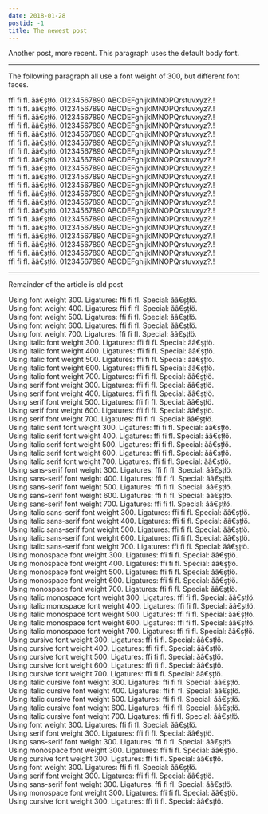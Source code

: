 ```yaml
---
date: 2018-01-28
postid: -1
title: The newest post
---
```


Another post, more recent. This paragraph uses the default body font.

<hr/>

The following paragraph all use a font weight of 300, but different font
faces.

<div class="mm-300 mm-serif">ffi fi fl. ăâ€șțłö. 01234567890 ABCDEFghijklMNOPQrstuvxyz?.!</div>
<div class="mm-300 mm-sans-serif">ffi fi fl. ăâ€șțłö. 01234567890 ABCDEFghijklMNOPQrstuvxyz?.!</div>
<div class="mm-300 mm-monospace">ffi fi fl. ăâ€șțłö. 01234567890 ABCDEFghijklMNOPQrstuvxyz?.!</div>
<div class="mm-300 mm-cursive">ffi fi fl. ăâ€șțłö. 01234567890 ABCDEFghijklMNOPQrstuvxyz?.!</div>
<div class="mm-300 mm-cormorant-serif">ffi fi fl. ăâ€șțłö. 01234567890 ABCDEFghijklMNOPQrstuvxyz?.!</div>
<div class="mm-300 mm-cormorant-sans-serif">ffi fi fl. ăâ€șțłö. 01234567890 ABCDEFghijklMNOPQrstuvxyz?.!</div>
<div class="mm-300 mm-cormorant-monospace">ffi fi fl. ăâ€șțłö. 01234567890 ABCDEFghijklMNOPQrstuvxyz?.!</div>
<div class="mm-300 mm-cormorant-cursive">ffi fi fl. ăâ€șțłö. 01234567890 ABCDEFghijklMNOPQrstuvxyz?.!</div>
<div class="mm-300 mm-cormorant-garamond-serif">ffi fi fl. ăâ€șțłö. 01234567890 ABCDEFghijklMNOPQrstuvxyz?.!</div>
<div class="mm-300 mm-cormorant-garamond-sans-serif">ffi fi fl. ăâ€șțłö. 01234567890 ABCDEFghijklMNOPQrstuvxyz?.!</div>
<div class="mm-300 mm-cormorant-garamond-monospace">ffi fi fl. ăâ€șțłö. 01234567890 ABCDEFghijklMNOPQrstuvxyz?.!</div>
<div class="mm-300 mm-cormorant-garamond-cursive">ffi fi fl. ăâ€șțłö. 01234567890 ABCDEFghijklMNOPQrstuvxyz?.!</div>
<div class="mm-300 mm-cormorant-infant-serif">ffi fi fl. ăâ€șțłö. 01234567890 ABCDEFghijklMNOPQrstuvxyz?.!</div>
<div class="mm-300 mm-cormorant-infant-sans-serif">ffi fi fl. ăâ€șțłö. 01234567890 ABCDEFghijklMNOPQrstuvxyz?.!</div>
<div class="mm-300 mm-cormorant-infant-monospace">ffi fi fl. ăâ€șțłö. 01234567890 ABCDEFghijklMNOPQrstuvxyz?.!</div>
<div class="mm-300 mm-cormorant-infant-cursive">ffi fi fl. ăâ€șțłö. 01234567890 ABCDEFghijklMNOPQrstuvxyz?.!</div>
<div class="mm-300 mm-cormorant-sc-serif">ffi fi fl. ăâ€șțłö. 01234567890 ABCDEFghijklMNOPQrstuvxyz?.!</div>
<div class="mm-300 mm-cormorant-sc-sans-serif">ffi fi fl. ăâ€șțłö. 01234567890 ABCDEFghijklMNOPQrstuvxyz?.!</div>
<div class="mm-300 mm-cormorant-sc-monospace">ffi fi fl. ăâ€șțłö. 01234567890 ABCDEFghijklMNOPQrstuvxyz?.!</div>
<div class="mm-300 mm-cormorant-sc-cursive">ffi fi fl. ăâ€șțłö. 01234567890 ABCDEFghijklMNOPQrstuvxyz?.!</div>

<hr/>

Remainder of the article is old post

<div class="mm-300">Using font weight 300. Ligatures: ffi fi fl. Special: ăâ€șțłö.</div>
<div class="mm-400">Using font weight 400. Ligatures: ffi fi fl. Special: ăâ€șțłö.</div>
<div class="mm-500">Using font weight 500. Ligatures: ffi fi fl. Special: ăâ€șțłö.</div>
<div class="mm-600">Using font weight 600. Ligatures: ffi fi fl. Special: ăâ€șțłö.</div>
<div class="mm-700">Using font weight 700. Ligatures: ffi fi fl. Special: ăâ€șțłö.</div>
<div class="mm-300 mm-italic">Using italic font weight 300. Ligatures: ffi fi fl. Special: ăâ€șțłö.</div>
<div class="mm-400 mm-italic">Using italic font weight 400. Ligatures: ffi fi fl. Special: ăâ€șțłö.</div>
<div class="mm-500 mm-italic">Using italic font weight 500. Ligatures: ffi fi fl. Special: ăâ€șțłö.</div>
<div class="mm-600 mm-italic">Using italic font weight 600. Ligatures: ffi fi fl. Special: ăâ€șțłö.</div>
<div class="mm-700 mm-italic">Using italic font weight 700. Ligatures: ffi fi fl. Special: ăâ€șțłö.</div>

<div class="mm-serif mm-300">Using serif font weight 300. Ligatures: ffi fi fl. Special: ăâ€șțłö.</div>
<div class="mm-serif mm-400">Using serif font weight 400. Ligatures: ffi fi fl. Special: ăâ€șțłö.</div>
<div class="mm-serif mm-500">Using serif font weight 500. Ligatures: ffi fi fl. Special: ăâ€șțłö.</div>
<div class="mm-serif mm-600">Using serif font weight 600. Ligatures: ffi fi fl. Special: ăâ€șțłö.</div>
<div class="mm-serif mm-700">Using serif font weight 700. Ligatures: ffi fi fl. Special: ăâ€șțłö.</div>
<div class="mm-serif mm-300 mm-italic">Using italic serif font weight 300. Ligatures: ffi fi fl. Special: ăâ€șțłö.</div>
<div class="mm-serif mm-400 mm-italic">Using italic serif font weight 400. Ligatures: ffi fi fl. Special: ăâ€șțłö.</div>
<div class="mm-serif mm-500 mm-italic">Using italic serif font weight 500. Ligatures: ffi fi fl. Special: ăâ€șțłö.</div>
<div class="mm-serif mm-600 mm-italic">Using italic serif font weight 600. Ligatures: ffi fi fl. Special: ăâ€șțłö.</div>
<div class="mm-serif mm-700 mm-italic">Using italic serif font weight 700. Ligatures: ffi fi fl. Special: ăâ€șțłö.</div>

<div class="mm-sans-serif mm-300">Using sans-serif font weight 300. Ligatures: ffi fi fl. Special: ăâ€șțłö.</div>
<div class="mm-sans-serif mm-400">Using sans-serif font weight 400. Ligatures: ffi fi fl. Special: ăâ€șțłö.</div>
<div class="mm-sans-serif mm-500">Using sans-serif font weight 500. Ligatures: ffi fi fl. Special: ăâ€șțłö.</div>
<div class="mm-sans-serif mm-600">Using sans-serif font weight 600. Ligatures: ffi fi fl. Special: ăâ€șțłö.</div>
<div class="mm-sans-serif mm-700">Using sans-serif font weight 700. Ligatures: ffi fi fl. Special: ăâ€șțłö.</div>
<div class="mm-sans-serif mm-300 mm-italic">Using italic sans-serif font weight 300. Ligatures: ffi fi fl. Special: ăâ€șțłö.</div>
<div class="mm-sans-serif mm-400 mm-italic">Using italic sans-serif font weight 400. Ligatures: ffi fi fl. Special: ăâ€șțłö.</div>
<div class="mm-sans-serif mm-500 mm-italic">Using italic sans-serif font weight 500. Ligatures: ffi fi fl. Special: ăâ€șțłö.</div>
<div class="mm-sans-serif mm-600 mm-italic">Using italic sans-serif font weight 600. Ligatures: ffi fi fl. Special: ăâ€șțłö.</div>
<div class="mm-sans-serif mm-700 mm-italic">Using italic sans-serif font weight 700. Ligatures: ffi fi fl. Special: ăâ€șțłö.</div>

<div class="mm-monospace mm-300">Using monospace font weight 300. Ligatures: ffi fi fl. Special: ăâ€șțłö.</div>
<div class="mm-monospace mm-400">Using monospace font weight 400. Ligatures: ffi fi fl. Special: ăâ€șțłö.</div>
<div class="mm-monospace mm-500">Using monospace font weight 500. Ligatures: ffi fi fl. Special: ăâ€șțłö.</div>
<div class="mm-monospace mm-600">Using monospace font weight 600. Ligatures: ffi fi fl. Special: ăâ€șțłö.</div>
<div class="mm-monospace mm-700">Using monospace font weight 700. Ligatures: ffi fi fl. Special: ăâ€șțłö.</div>
<div class="mm-monospace mm-300 mm-italic">Using italic monospace font weight 300. Ligatures: ffi fi fl. Special: ăâ€șțłö.</div>
<div class="mm-monospace mm-400 mm-italic">Using italic monospace font weight 400. Ligatures: ffi fi fl. Special: ăâ€șțłö.</div>
<div class="mm-monospace mm-500 mm-italic">Using italic monospace font weight 500. Ligatures: ffi fi fl. Special: ăâ€șțłö.</div>
<div class="mm-monospace mm-600 mm-italic">Using italic monospace font weight 600. Ligatures: ffi fi fl. Special: ăâ€șțłö.</div>
<div class="mm-monospace mm-700 mm-italic">Using italic monospace font weight 700. Ligatures: ffi fi fl. Special: ăâ€șțłö.</div>

<div class="mm-cursive mm-300">Using cursive font weight 300. Ligatures: ffi fi fl. Special: ăâ€șțłö.</div>
<div class="mm-cursive mm-400">Using cursive font weight 400. Ligatures: ffi fi fl. Special: ăâ€șțłö.</div>
<div class="mm-cursive mm-500">Using cursive font weight 500. Ligatures: ffi fi fl. Special: ăâ€șțłö.</div>
<div class="mm-cursive mm-600">Using cursive font weight 600. Ligatures: ffi fi fl. Special: ăâ€șțłö.</div>
<div class="mm-cursive mm-700">Using cursive font weight 700. Ligatures: ffi fi fl. Special: ăâ€șțłö.</div>
<div class="mm-cursive mm-300 mm-italic">Using italic cursive font weight 300. Ligatures: ffi fi fl. Special: ăâ€șțłö.</div>
<div class="mm-cursive mm-400 mm-italic">Using italic cursive font weight 400. Ligatures: ffi fi fl. Special: ăâ€șțłö.</div>
<div class="mm-cursive mm-500 mm-italic">Using italic cursive font weight 500. Ligatures: ffi fi fl. Special: ăâ€șțłö.</div>
<div class="mm-cursive mm-600 mm-italic">Using italic cursive font weight 600. Ligatures: ffi fi fl. Special: ăâ€șțłö.</div>
<div class="mm-cursive mm-700 mm-italic">Using italic cursive font weight 700. Ligatures: ffi fi fl. Special: ăâ€șțłö.</div>

<div class="mm-300">Using font weight 300. Ligatures: ffi fi fl. Special: ăâ€șțłö.</div>
<div class="mm-serif mm-300">Using serif font weight 300. Ligatures: ffi fi fl. Special: ăâ€șțłö.</div>
<div class="mm-sans-serif mm-300">Using sans-serif font weight 300. Ligatures: ffi fi fl. Special: ăâ€șțłö.</div>
<div class="mm-monospace mm-300">Using monospace font weight 300. Ligatures: ffi fi fl. Special: ăâ€șțłö.</div>
<div class="mm-cursive mm-300">Using cursive font weight 300. Ligatures: ffi fi fl. Special: ăâ€șțłö.</div>

<div class="mm-small-caps mm-300">Using font weight 300. Ligatures: ffi fi fl. Special: ăâ€șțłö.</div>
<div class="mm-small-caps mm-serif mm-300">Using serif font weight 300. Ligatures: ffi fi fl. Special: ăâ€șțłö.</div>
<div class="mm-small-caps mm-sans-serif mm-300">Using sans-serif font weight 300. Ligatures: ffi fi fl. Special: ăâ€șțłö.</div>
<div class="mm-small-caps mm-monospace mm-300">Using monospace font weight 300. Ligatures: ffi fi fl. Special: ăâ€șțłö.</div>
<div class="mm-small-caps mm-cursive mm-300">Using cursive font weight 300. Ligatures: ffi fi fl. Special: ăâ€șțłö.</div>

